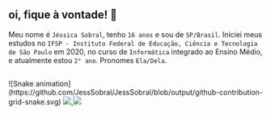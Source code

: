 ## oi, fique à vontade! 🌼
Meu nome é `Jéssica Sobral`, tenho `16 anos` e sou de `SP/Brasil`. Iniciei meus estudos no `IFSP - Instituto Federal de Educação, Ciência e Tecnologia de São Paulo` em 2020, no curso de `Informática` integrado ao Ensino Médio, e atualmente estou `2° ano`. Pronomes `Ela/Dela`.

##

<div>
  ![Snake animation](https://github.com/JessSobral/JessSobral/blob/output/github-contribution-grid-snake.svg)
  <a href="https://github.com/JessSobral">
  <img height="180em" src="https://github-readme-stats.vercel.app/api?username=JessSobral&show_icons=true&theme=tokyonight&include_all_commits=true&count_private=true"/>
  <img height="180em" src="https://github-readme-stats.vercel.app/api/top-langs/?username=JessSobral&layout=compact&langs_count=7&theme=tokyonight"/>
</div>
